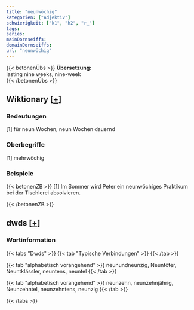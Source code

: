```yaml
---
title: "neunwöchig"
kategorien: ["Adjektiv"]
schwierigkeit: ["k1", "h2", "r_"]
tags:
series:
mainDornseiffs:
domainDornseiffs:
url: "neunwöchig"
---
```


{{< betonenÜbs >}}
**Übersetzung:**  
lasting  nine weeks, nine-week  
{{< /betonenÜbs >}}

## Wiktionary [[+](https://de.wiktionary.org/wiki/neunwöchig)]

### Bedeutungen
[1] für neun Wochen, neun Wochen dauernd  

### Oberbegriffe
[1] mehrwöchig  

### Beispiele
{{< betonenZB >}}
[1] Im Sommer wird Peter ein neunwöchiges Praktikum bei der Tischlerei absolvieren.  

{{< /betonenZB >}}


## dwds [[+](https://www.dwds.de/wb/neunwöchig)]

### Wortinformation
{{< tabs "Dwds" >}}
{{< tab "Typische Verbindungen" >}}
{{< /tab >}}

{{< tab "alphabetisch vorangehend" >}}
neunundneunzig, Neuntöter, Neuntklässler, neuntens, neuntel
{{< /tab >}}

{{< tab "alphabetisch vorangehend" >}}
neunzehn, neunzehnjährig, Neunzehntel, neunzehntens, neunzig
{{< /tab >}}

{{< /tabs >}}

